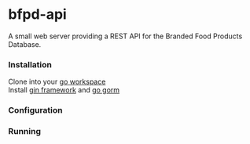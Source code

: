 # bfpd-api
A small web server providing a REST API for the Branded Food Products Database.  
### Installation
Clone into your [go workspace](https://golang.org/doc/code.html)  
Install [gin framework](https://github.com/gin-gonic/gin) and [go gorm](http://jinzhu.me/gorm/)
### Configuration
### Running
